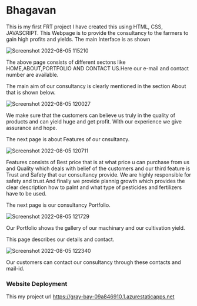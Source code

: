 # Bhagavan
This is my first FRT project
I have created this using HTML, CSS, JAVASCRIPT.
This Webpage is to provide the consultancy to the farmers to gain high profits and yields.
The main Interface is as shown

![Screenshot 2022-08-05 115210](https://user-images.githubusercontent.com/110655528/183014433-d6ed33f4-3f32-4987-9705-af03a843da36.png)


The above page consists of different sectons like HOME,ABOUT,PORTFOLIO AND CONTACT US.Here our e-mail and contact number are available.


The main aim of our consultancy is clearly mentioned in the section About that is shown below.


![Screenshot 2022-08-05 120027](https://user-images.githubusercontent.com/110655528/183015790-55f5a119-6824-4575-930e-9dbed9f5fc98.png)


We make sure that the customers can believe us truly in the quality of products and can yield huge and get profit.
With our experience we give assurance and hope.


The next page is about  Features of our cnsultancy.


![Screenshot 2022-08-05 120711](https://user-images.githubusercontent.com/110655528/183016836-4417de02-da81-47a7-94ed-d063ec28dc8b.png)


Features consists of Best price that is at what price u can purchase from us and Quality which deals with belief of the customers and our third feature is Trust and Safety that our consultancy provide.
We are highly responsible for safety and trust.And finally we provide plannig growth which provides the clear description how to palnt and what type of pesticides and fertilizers have to be used.


The next page is our consultancy Portfolio.


![Screenshot 2022-08-05 121729](https://user-images.githubusercontent.com/110655528/183018427-5774de7e-3743-4263-9274-e05f2c32e144.png)


Our Portfolio shows the gallery of our machinary and our cultivation yield.


This page describes our details and contact.



![Screenshot 2022-08-05 122340](https://user-images.githubusercontent.com/110655528/183019493-551c82e7-83c8-4746-8445-83b78c37affc.png)


Our customers can contact our consultancy through these contacts and mail-id.

<h3>Website Deployment</h3>

This my project url    https://gray-bay-09a846910.1.azurestaticapps.net

